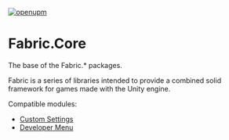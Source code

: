 [![openupm](https://img.shields.io/npm/v/com.beardphantom.fabric-core?label=openupm&registry_uri=https://package.openupm.com)](https://openupm.com/packages/com.beardphantom.fabric-core/)

# Fabric.Core
The base of the Fabric.* packages.

Fabric is a series of libraries intended to provide a combined solid framework for games made with the Unity engine.

Compatible modules:
* [Custom Settings](https://github.com/thebeardphantom/Fabric.CustomSettings)
* [Developer Menu](https://github.com/thebeardphantom/Fabric.DevMenu)
